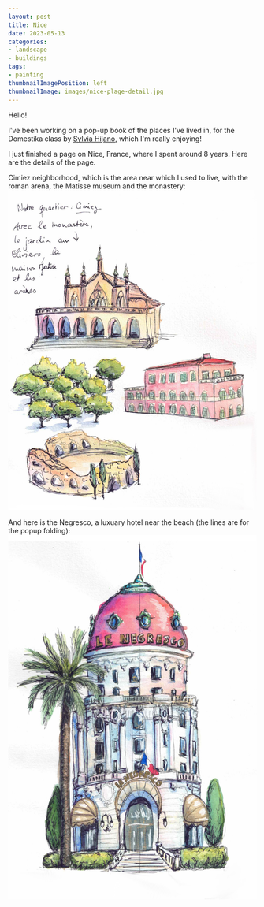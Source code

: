 ```yaml
---
layout: post
title: Nice
date: 2023-05-13
categories: 
- landscape
- buildings
tags: 
- painting
thumbnailImagePosition: left
thumbnailImage: images/nice-plage-detail.jpg
---
```


Hello!

I've been working on a pop-up book of the places I've lived in, for the Domestika class by [Sylvia Hijano](https://www.domestika.org/en/courses/958-pop-up-book-creation), which I'm really enjoying!

I just finished a page on Nice, France, where I spent around 8 years. Here are the details of the page.

Cimiez neighborhood, which is the area near which I used to live, with the roman arena, the Matisse museum and the monastery:
![cimiez](/images/nice-cimiez.jpg)

And here is the Negresco, a luxuary hotel near the beach (the lines are for the popup folding):
![negresco](/images/negresco.jpg)

